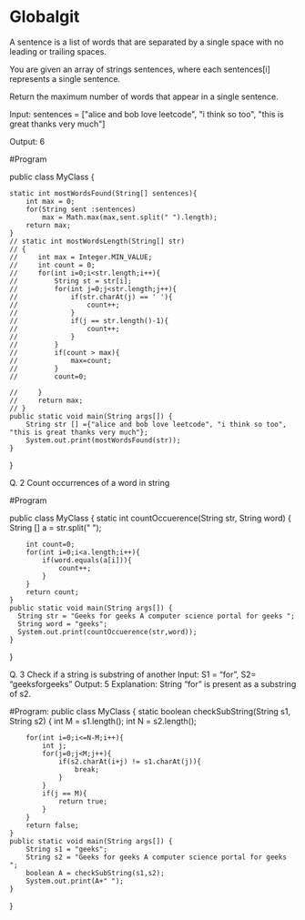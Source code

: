 # Globalgit

A sentence is a list of words that are separated by a single space with no leading or trailing spaces.

You are given an array of strings sentences, where each sentences[i] represents a single sentence.

Return the maximum number of words that appear in a single sentence.

Input: sentences = ["alice and bob love leetcode", "i think so too", "this is great thanks very much"]

Output: 6

#Program

public class MyClass {
    
    static int mostWordsFound(String[] sentences){
        int max = 0;
        for(String sent :sentences)
            max = Math.max(max,sent.split(" ").length);
        return max;
    }
    // static int mostWordsLength(String[] str)
    // {
    //     int max = Integer.MIN_VALUE;
    //     int count = 0;
    //     for(int i=0;i<str.length;i++){
    //         String st = str[i];
    //         for(int j=0;j<str.length;j++){
    //             if(str.charAt(j) == ' '){
    //                 count++;
    //             }
    //             if(j == str.length()-1){
    //                 count++;
    //             }
    //         }
    //         if(count > max){
    //             max=count;
    //         }
    //         count=0;
            
    //     }
    //     return max;
    // }
    public static void main(String args[]) {
        String str [] ={"alice and bob love leetcode", "i think so too", "this is great thanks very much"};
        System.out.print(mostWordsFound(str));
    }
}

Q. 2
Count occurrences of a word in string

#Program

public class MyClass {
    static int countOccuerence(String str, String word)
    {
        String [] a = str.split(" ");
        
        int count=0;
        for(int i=0;i<a.length;i++){
            if(word.equals(a[i])){
                count++;
            }
        }
        return count;
    }
    public static void main(String args[]) {
      String str = "Geeks for geeks A computer science portal for geeks ";
      String word = "geeks";
      System.out.print(countOccuerence(str,word));
    }
}

Q. 3 
Check if a string is substring of another
Input: S1 = “for”, S2= “geeksforgeeks”
Output: 5
Explanation: String “for” is present as a substring of s2.

#Program:
public class MyClass {
    static boolean checkSubString(String s1, String s2)
    {
        int M = s1.length();
        int N = s2.length();
        
        for(int i=0;i<=N-M;i++){
            int j;
            for(j=0;j<M;j++){
                if(s2.charAt(i+j) != s1.charAt(j)){
                    break;
                }
            }
            if(j == M){
                return true;
            }
        }
        return false;
    }
    public static void main(String args[]) {
        String s1 = "geeks";
        String s2 = "Geeks for geeks A computer science portal for geeks ";
        boolean A = checkSubString(s1,s2);
        System.out.print(A+" ");
    }
}

